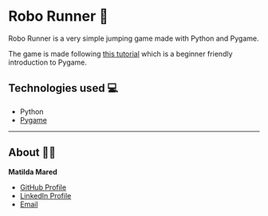 # Robo Runner 👾

Robo Runner is a very simple jumping game made with Python and Pygame.

The game is made following [this tutorial](https://www.youtube.com/watch?v=AY9MnQ4x3zk) which is a beginner friendly introduction to Pygame.

## Technologies used 💻

- Python
- [Pygame](https://www.pygame.org/)

---

## About 👩‍💻

**Matilda Mared**

-   [GitHub Profile](https://github.com/MatildaMared "MatildaMared")
-   [LinkedIn Profile](https://www.linkedin.com/in/matilda-mared "MatildaMared")
-   [Email](mailto:matildamared@live.se?subject=Hi "Hi!")